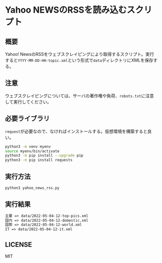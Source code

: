 # Yahoo NEWSのRSSを読み込むスクリプト

## 概要

Yahoo! NewsのRSSをウェブスクレイピングにより取得するスクリプト。実行すると`YYYY-MM-DD-HH-topic.xml`という形式で`data`ディレクトリにXMLを保存する。

## 注意

ウェブスクレイピングについては、サーバの著作権や負荷、`robots.txt`に注意して実行してください。

## 必要ライブラリ

`request`が必要なので、なければインストールする。仮想環境を構築すると良い。

```sh
python3 -m venv myenv
source myenv/bin/activate
python3 -m pip install --upgrade pip
python3 -m pip install requests
```

## 実行方法

```sh
python3 yahoo_news_rss.py
```

## 実行結果

```txt
主要 => data/2022-05-04-12-top-pics.xml
国内 => data/2022-05-04-12-domestic.xml
国際 => data/2022-05-04-12-world.xml
IT => data/2022-05-04-12-it.xml
```

## LICENSE

MIT
